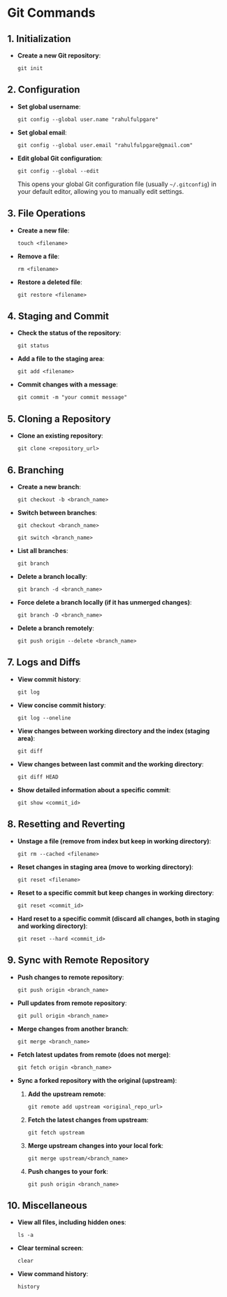 # Git Commands

## 1. Initialization
- **Create a new Git repository**:
  
  `git init`

## 2. Configuration
- **Set global username**:
  
  `git config --global user.name "rahulfulpgare"`

- **Set global email**:
  
  `git config --global user.email "rahulfulpgare@gmail.com"`
  
- **Edit global Git configuration**:
  
  `git config --global --edit`

  This opens your global Git configuration file (usually `~/.gitconfig`) in your default editor, allowing you to manually edit settings.
  
## 3. File Operations
- **Create a new file**:
  
  `touch <filename>`

- **Remove a file**:
  
  `rm <filename>`

- **Restore a deleted file**:
  
  `git restore <filename>`

## 4. Staging and Commit
- **Check the status of the repository**:
  
  `git status`

- **Add a file to the staging area**:
  
  `git add <filename>`

- **Commit changes with a message**:
  
  `git commit -m "your commit message"`

## 5. Cloning a Repository
- **Clone an existing repository**:
  
  `git clone <repository_url>`

## 6. Branching
- **Create a new branch**:
  
  `git checkout -b <branch_name>`

- **Switch between branches**:
  
  `git checkout <branch_name>`
  
  `git switch <branch_name>`

- **List all branches**:
  
  `git branch`

- **Delete a branch locally**:
  
  `git branch -d <branch_name>`

- **Force delete a branch locally (if it has unmerged changes)**:
  
  `git branch -D <branch_name>`

- **Delete a branch remotely**:
  
  `git push origin --delete <branch_name>`

## 7. Logs and Diffs
- **View commit history**:
  
  `git log`

- **View concise commit history**:
  
  `git log --oneline`

- **View changes between working directory and the index (staging area)**:
  
  `git diff`

- **View changes between last commit and the working directory**:
  
  `git diff HEAD`

- **Show detailed information about a specific commit**:
  
  `git show <commit_id>`

## 8. Resetting and Reverting
- **Unstage a file (remove from index but keep in working directory)**:
  
  `git rm --cached <filename>`

- **Reset changes in staging area (move to working directory)**:
  
  `git reset <filename>`

- **Reset to a specific commit but keep changes in working directory**:
  
  `git reset <commit_id>`

- **Hard reset to a specific commit (discard all changes, both in staging and working directory)**:
  
  `git reset --hard <commit_id>`

## 9. Sync with Remote Repository
- **Push changes to remote repository**:
  
  `git push origin <branch_name>`

- **Pull updates from remote repository**:
  
  `git pull origin <branch_name>`

- **Merge changes from another branch**:
  
  `git merge <branch_name>`

- **Fetch latest updates from remote (does not merge)**:
  
  `git fetch origin <branch_name>`

- **Sync a forked repository with the original (upstream)**:
  
  1. **Add the upstream remote**:
     
     `git remote add upstream <original_repo_url>`

  2. **Fetch the latest changes from upstream**:
     
     `git fetch upstream`

  3. **Merge upstream changes into your local fork**:
     
     `git merge upstream/<branch_name>`

  4. **Push changes to your fork**:
     
     `git push origin <branch_name>`

## 10. Miscellaneous
- **View all files, including hidden ones**:
  
  `ls -a`

- **Clear terminal screen**:
  
  `clear`

- **View command history**:
  
  `history`
